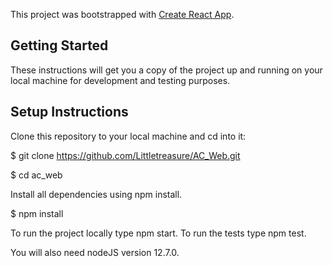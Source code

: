 This project was bootstrapped with [Create React App](https://github.com/facebook/create-react-app).

## Getting Started

These instructions will get you a copy of the project up and running on your local machine for development and testing purposes.

## Setup Instructions

Clone this repository to your local machine and cd into it:

\$ git clone https://github.com/Littletreasure/AC_Web.git

\$ cd ac_web

Install all dependencies using npm install.

\$ npm install

To run the project locally type npm start. To run the tests type npm test.

You will also need nodeJS version 12.7.0.
